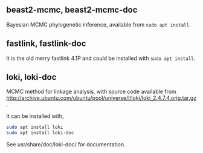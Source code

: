 ## beast2-mcmc, beast2-mcmc-doc

Bayesian MCMC phylogenetic inference, available from ```sudo apt install```.

## fastlink, fastlink-doc

It is the old merry fastlink 4.1P and could be installed with ```sudo apt install```.

## loki, loki-doc

MCMC method for linkage analysis, with source code available from http://archive.ubuntu.com/ubuntu/pool/universe/l/loki/loki_2.4.7.4.orig.tar.gz.

It can be installed with,
```bash
sudo apt install loki
sudo apt install loki-doc
```
See usr/share/doc/loki-doc/ for documentation.
